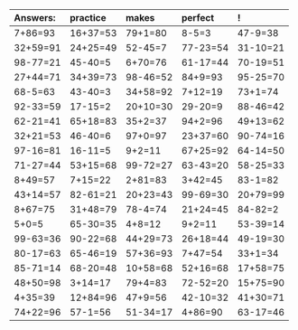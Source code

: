 | Answers: | practice | makes | perfect | ! |
| :--- | :--- | :--- | :--- | :--- |
| 7+86=93 | 16+37=53 | 79+1=80 | 8-5=3 | 47-9=38 | 
| 32+59=91 | 24+25=49 | 52-45=7 | 77-23=54 | 31-10=21 | 
| 98-77=21 | 45-40=5 | 6+70=76 | 61-17=44 | 70-19=51 | 
| 27+44=71 | 34+39=73 | 98-46=52 | 84+9=93 | 95-25=70 | 
| 68-5=63 | 43-40=3 | 34+58=92 | 7+12=19 | 73+1=74 | 
| 92-33=59 | 17-15=2 | 20+10=30 | 29-20=9 | 88-46=42 | 
| 62-21=41 | 65+18=83 | 35+2=37 | 94+2=96 | 49+13=62 | 
| 32+21=53 | 46-40=6 | 97+0=97 | 23+37=60 | 90-74=16 | 
| 97-16=81 | 16-11=5 | 9+2=11 | 67+25=92 | 64-14=50 | 
| 71-27=44 | 53+15=68 | 99-72=27 | 63-43=20 | 58-25=33 | 
| 8+49=57 | 7+15=22 | 2+81=83 | 3+42=45 | 83-1=82 | 
| 43+14=57 | 82-61=21 | 20+23=43 | 99-69=30 | 20+79=99 | 
| 8+67=75 | 31+48=79 | 78-4=74 | 21+24=45 | 84-82=2 | 
| 5+0=5 | 65-30=35 | 4+8=12 | 9+2=11 | 53-39=14 | 
| 99-63=36 | 90-22=68 | 44+29=73 | 26+18=44 | 49-19=30 | 
| 80-17=63 | 65-46=19 | 57+36=93 | 7+47=54 | 33+1=34 | 
| 85-71=14 | 68-20=48 | 10+58=68 | 52+16=68 | 17+58=75 | 
| 48+50=98 | 3+14=17 | 79+4=83 | 72-52=20 | 15+75=90 | 
| 4+35=39 | 12+84=96 | 47+9=56 | 42-10=32 | 41+30=71 | 
| 74+22=96 | 57-1=56 | 51-34=17 | 4+86=90 | 63-17=46 | 
